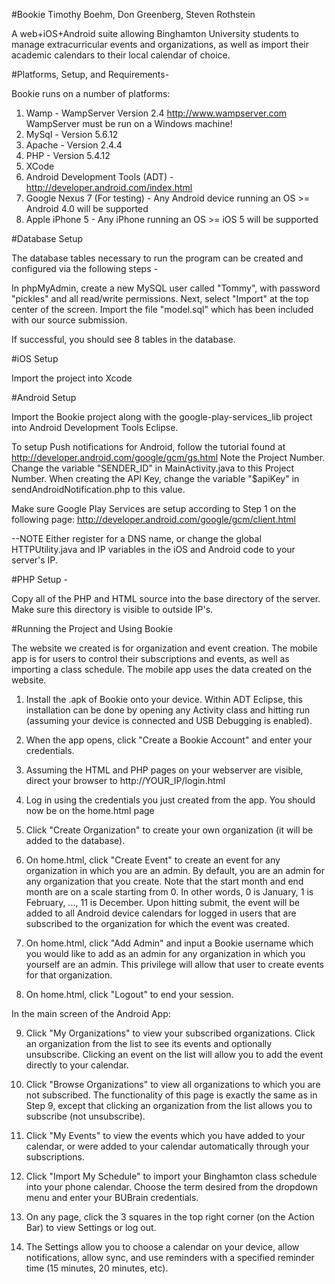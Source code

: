 #Bookie
Timothy Boehm, Don Greenberg, Steven Rothstein

A web+iOS+Android suite allowing Binghamton University students to manage extracurricular events and organizations, as well as import their academic calendars to their local calendar of choice.

#Platforms, Setup, and Requirements- 

Bookie runs on a number of platforms:

1. Wamp - 
	WampServer Version 2.4
	http://www.wampserver.com
	WampServer must be run on a Windows machine!
2. MySql -
	Version 5.6.12
3. Apache -
	Version 2.4.4
4. PHP -
	Version 5.4.12
5. XCode
6. Android Development Tools (ADT) -
	http://developer.android.com/index.html
7. Google Nexus 7 (For testing) -
	Any Android device running an OS >= Android 4.0 will be supported
8. Apple iPhone 5 -
	Any iPhone running an OS >= iOS 5 will be supported

#Database Setup

The database tables necessary to run the program can be created and configured via the following steps -

In phpMyAdmin, create a new MySQL user called "Tommy", with password "pickles" and all read/write permissions.
Next, select "Import" at the top center of the screen. Import the file "model.sql" which has been included with
our source submission.

If successful, you should see 8 tables in the database.

#iOS Setup

Import the project into Xcode

#Android Setup

Import the Bookie project along with the google-play-services_lib project into Android Development Tools Eclipse.

To setup Push notifications for Android, follow the tutorial found at http://developer.android.com/google/gcm/gs.html
Note the Project Number. Change the variable "SENDER_ID" in MainActivity.java to this Project Number.
When creating the API Key, change the variable "$apiKey" in sendAndroidNotification.php to this value.

Make sure Google Play Services are setup according to Step 1 on the following page:
http://developer.android.com/google/gcm/client.html

--NOTE Either register for a DNS name, or change the global HTTPUtility.java and IP variables in the iOS and Android code to your server's IP.

#PHP Setup -

Copy all of the PHP and HTML source into the base directory of the server. Make sure this directory is visible to outside IP's.

#Running the Project and Using Bookie

The website we created is for organization and event creation. The mobile app is for users to control their subscriptions
and events, as well as importing a class schedule. The mobile app uses the data created on the website.

1. Install the .apk of Bookie onto your device. Within ADT Eclipse, this installation can be done by opening any Activity class
and hitting run (assuming your device is connected and USB Debugging is enabled).

2. When the app opens, click "Create a Bookie Account" and enter your credentials.

3. Assuming the HTML and PHP pages on your webserver are visible, direct your browser to http://YOUR_IP/login.html

4. Log in using the credentials you just created from the app. You should now be on the home.html page

5. Click "Create Organization" to create your own organization (it will be added to the database).

6. On home.html, click "Create Event" to create an event for any organization in which you are an admin.
By default, you are an admin for any organization that you create. Note that the start month and end month
are on a scale starting from 0. In other words, 0 is January, 1 is February, ..., 11 is December.
Upon hitting submit, the event will be added to all Android device calendars for logged in users that are
subscribed to the organization for which the event was created.

7. On home.html, click "Add Admin" and input a Bookie username which you would like to add as an admin for
any organization in which you yourself are an admin. This privilege will allow that user to create events
for that organization.

8. On home.html, click "Logout" to end your session.

In the main screen of the Android App:

9. Click "My Organizations" to view your subscribed organizations.
Click an organization from the list to see its events and optionally unsubscribe.
Clicking an event on the list will allow you to add the event directly to your calendar.

10. Click "Browse Organizations" to view all organizations to which you are not
subscribed. The functionality of this page is exactly the same as in Step 9, except that
clicking an organization from the list allows you to subscribe (not unsubscribe).

11. Click "My Events" to view the events which you have added to your calendar, or were
added to your calendar automatically through your subscriptions.

12. Click "Import My Schedule" to import your Binghamton class schedule into your phone calendar.
Choose the term desired from the dropdown menu and enter your BUBrain credentials.

13. On any page, click the 3 squares in the top right corner (on the Action Bar) to view Settings
or log out.

14. The Settings allow you to choose a calendar on your device, allow notifications, allow sync,
and use reminders with a specified reminder time (15 minutes, 20 minutes, etc).
